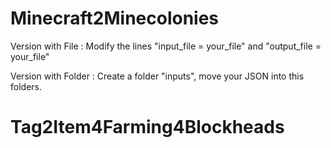 # **Minecraft2Minecolonies**

Version with File :
Modify the lines "input_file = your_file" and "output_file = your_file"

Version with Folder :
Create a folder "inputs", move your JSON into this folders.

# **Tag2Item4Farming4Blockheads**
